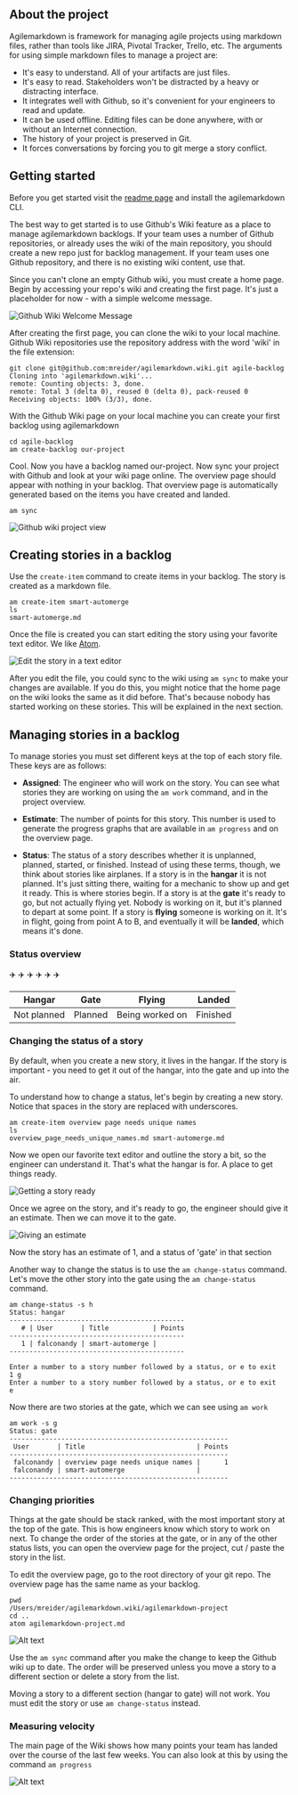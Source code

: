 ## About the project

Agilemarkdown is framework for managing agile projects using markdown files, rather than tools like JIRA, Pivotal Tracker, Trello, etc. The arguments for using simple markdown files to manage a project are:

- It's easy to understand. All of your artifacts are just files.
- It's easy to read. Stakeholders won't be distracted by a heavy or distracting interface.
- It integrates well with Github, so it's convenient for your engineers to read and update.
- It can be used offline. Editing files can be done anywhere, with or without an Internet connection.
- The history of your project is preserved in Git.
- It forces conversations by forcing you to git merge a story conflict.

## Getting started

Before you get started visit the [readme page](https://github.com/mreider/agilemarkdown) and install the agilemarkdown CLI.

The best way to get started is to use Github's Wiki feature as a place to manage agilemarkdown backlogs. If your team uses a number of Github repositories, or already uses the wiki of the main repository, you should create a new repo just for backlog management. If your team uses one Github repository, and there is no existing wiki content, use that.

Since you can't clone an empty Github wiki, you must create a home page. Begin by accessing your repo's wiki and creating the first page. It's just a placeholder for now - with a simple welcome message.

![Github Wiki Welcome Message](https://monosnap.com/image/hxSCiIhhs67Af8ym5TgWb3JllBjvXq.png)

After creating the first page, you can clone the wiki to your local machine. Github Wiki repositories use the repository address with the word 'wiki' in the file extension:

```
git clone git@github.com:mreider/agilemarkdown.wiki.git agile-backlog
Cloning into 'agilemarkdown.wiki'...
remote: Counting objects: 3, done.
remote: Total 3 (delta 0), reused 0 (delta 0), pack-reused 0
Receiving objects: 100% (3/3), done.
```

With the Github Wiki page on your local machine you can create your first backlog using agilemarkdown

```
cd agile-backlog
am create-backlog our-project
```

Cool. Now you have a backlog named our-project. Now sync your project with Github and look at your wiki page online. The overview page should appear with nothing in your backlog. That overview page is automatically generated based on the items you have created and landed.

```
am sync
```

![Github wiki project view](https://monosnap.com/image/Myuk0ga2ZLYJ0FE3bAQ15g86NVEInt.png)

## Creating stories in a backlog

Use the `create-item` command to create items in your backlog. The story is created as a markdown file.

```
am create-item smart-automerge
ls
smart-automerge.md
```

Once the file is created you can start editing the story using your favorite text editor. We like [Atom](https://atom.io/).

![Edit the story in a text editor](https://monosnap.com/image/qZq7zbKCBbUMYJXOXjg2OodzP4gZMc.png)

After you edit the file, you could sync to the wiki using `am sync` to make your changes are available. If you do this, you might notice that the home page on the wiki looks the same as it did before. That's because nobody has started working on these stories. This will be explained in the next section.

## Managing stories in a backlog

To manage stories you must set different keys at the top of each story file. These keys are as follows:

- **Assigned**: The engineer who will work on the story. You can see what stories they are working on using the `am work` command, and in the project overview.

- **Estimate**: The number of points for this story. This number is used to generate the progress graphs that are available in `am progress` and on the overview page.

- **Status**: The status of a story describes whether it is unplanned, planned, started, or finished. Instead of using these terms, though, we think about stories like airplanes. If a story is in the **hangar** it is not planned. It's just sitting there, waiting for a mechanic to show up and get it ready. This is where stories begin. If a story is at the **gate** it's ready to go, but not actually flying yet. Nobody is working on it, but it's planned to depart at some point. If a story is **flying** someone is working on it. It's in flight, going from point A to B, and eventually it will be **landed**, which means it's done.

### Status overview

✈️ ✈️ ✈️ ✈️ ✈️ ✈️

| Hangar | Gate | Flying | Landed |
|---|---|---|---|
| Not planned | Planned | Being worked on  |  Finished |


### Changing the status of a story

By default, when you create a new story, it lives in the hangar. If the story is important - you need to get it out of the hangar, into the gate and up into the air.

To understand how to change a status, let's begin by creating a new story. Notice that spaces in the story are replaced with underscores.

```
am create-item overview page needs unique names
ls
overview_page_needs_unique_names.md	smart-automerge.md
```

Now we open our favorite text editor and outline the story a bit, so the engineer can understand it. That's what the hangar is for. A place to get things ready.

![Getting a story ready](https://monosnap.com/image/i3yxrZ7qP5hjbi4oBsLDoiqehmG02C.png)

Once we agree on the story, and it's ready to go, the engineer should give it an estimate. Then we can move it to the gate.

![Giving an estimate](https://monosnap.com/image/9RNiCCjt5s9Duaupiqmml8kzuRsvGL.png)

Now the story has an estimate of 1, and a status of 'gate' in that section

Another way to change the status is to use the `am change-status` command. Let's move the other story into the gate using the `am change-status` command.

```
am change-status -s h
Status: hangar
--------------------------------------------
   # | User       | Title           | Points
--------------------------------------------
   1 | falconandy | smart-automerge |
--------------------------------------------

Enter a number to a story number followed by a status, or e to exit
1 g
Enter a number to a story number followed by a status, or e to exit
e
```

Now there are two stories at the gate, which we can see using `am work`

```
am work -s g
Status: gate
-------------------------------------------------------
 User       | Title                            | Points
-------------------------------------------------------
 falconandy | overview page needs unique names |      1
 falconandy | smart-automerge                  |
-------------------------------------------------------
```

### Changing priorities

Things at the gate should be stack ranked, with the most important story at the top of the gate. This is how engineers know which story to work on next. To change the order of the stories at the gate, or in any of the other status lists, you can open the overview page for the project, cut / paste the story in the list.

To edit the overview page, go to the root directory of your git repo. The overview page has the same name as your backlog.

```
pwd
/Users/mreider/agilemarkdown.wiki/agilemarkdown-project
cd ..
atom agilemarkdown-project.md
```

![Alt text](https://monosnap.com/image/SHzG7snkXCH62fG737Y8F9lm8lkXYq.png)

Use the `am sync` command after you make the change to keep the Github wiki up to date. The order will be preserved unless you move a story to a different section or delete a story from the list.

Moving a story to a different section (hangar to gate) will not work. You must edit the story or use `am change-status` instead.

### Measuring velocity

The main page of the Wiki shows how many points your team has landed over the course of the last few weeks. You can also look at this by using the command `am progress`

![Alt text](https://monosnap.com/image/sqrDGVQVmwFRWQVFyuOYEKtjlmoy6p.png)
